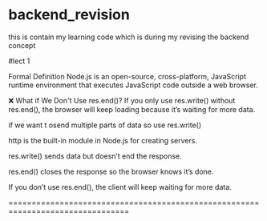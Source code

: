 # backend_revision

this is contain my learning code which is during my revising the backend concept

#lect 1

Formal Definition
Node.js is an open-source, cross-platform, JavaScript runtime environment that executes JavaScript code outside a web browser.

❌ What if We Don't Use res.end()?
If you only use res.write() without res.end(), the browser will keep loading because it’s waiting for more data.

if we want t osend multiple parts of data so use res.write()

http is the built-in module in Node.js for creating servers.

res.write() sends data but doesn’t end the response.

res.end() closes the response so the browser knows it’s done.

If you don’t use res.end(), the client will keep waiting for more data.

================================================================================
